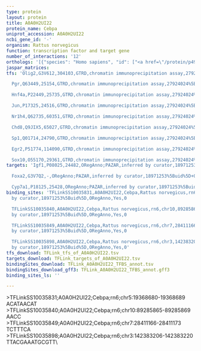 ```yaml
---
type: protein
layout: protein
title: A0A0H2UI22
protein_name: Cebpa
uniprot_accession: A0A0H2UI22
ncbi_gene_id: '-'
organism: Rattus norvegicus
function: transcription factor and target gene
number_of_interactions: '12'
orthologs: '[{"species": "Homo sapiens", "id": ["<a href=\"/protein/p49715\">P49715</a>"]}, {"species": "Danio rerio", "id": ["<a href=\"/protein/q8uvz1\">Q8UVZ1</a>"]}, {"species": "Mus musculus", "id": ["<a href=\"/protein/p53566\">P53566</a>"]}]'
jaspar_matrices: 
tfs: 'Olig2,G3V612,304103,GTRD,chromatin immunoprecipitation assay,27924024%5Buid%5D,No

  Pgr,Q63449,25154,GTRD,chromatin immunoprecipitation assay,27924024%5Buid%5D,No

  Hnf4a,P22449,25735,GTRD,chromatin immunoprecipitation assay,27924024%5Buid%5D,No

  Jun,P17325,24516,GTRD,chromatin immunoprecipitation assay,27924024%5Buid%5D,No

  Nr1h4,Q62735,60351,GTRD,chromatin immunoprecipitation assay,27924024%5Buid%5D,No

  Chd8,Q9JIX5,65027,GTRD,chromatin immunoprecipitation assay,27924024%5Buid%5D,No

  Sp1,Q01714,24790,GTRD,chromatin immunoprecipitation assay,27924024%5Buid%5D,No

  Egr2,P51774,114090,GTRD,chromatin immunoprecipitation assay,27924024%5Buid%5D,No

  Sox10,O55170,29361,GTRD,chromatin immunoprecipitation assay,27924024%5Buid%5D,No'
targets: 'Igf1,P08025,24482,ORegAnno;PAZAR,inferred by curator,18971253%5Buid%5D+OR+26578589%5Buid%5D,No

  Foxa2,G3V7Q2,-,ORegAnno;PAZAR,inferred by curator,18971253%5Buid%5D+OR+26578589%5Buid%5D,No

  Cyp7a1,P18125,25428,ORegAnno;PAZAR,inferred by curator,18971253%5Buid%5D+OR+26578589%5Buid%5D,No'
binding_sites: 'TFLinkSS10035831,A0A0H2UI22,Cebpa,Rattus norvegicus,rn6,chr5,19368680,19368689,-,rn6&position=chr5:19368680-19368689,inferred
  by curator,18971253%5Buid%5D,ORegAnno,Yes,0

  TFLinkSS10035840,A0A0H2UI22,Cebpa,Rattus norvegicus,rn6,chr10,89285865,89285869,+,rn6&position=chr10:89285865-89285869,inferred
  by curator,18971253%5Buid%5D,ORegAnno,Yes,0

  TFLinkSS10035849,A0A0H2UI22,Cebpa,Rattus norvegicus,rn6,chr7,28411166,28411173,+,rn6&position=chr7:28411166-28411173,inferred
  by curator,18971253%5Buid%5D,ORegAnno,Yes,0

  TFLinkSS10035898,A0A0H2UI22,Cebpa,Rattus norvegicus,rn6,chr3,142383206,142383220,-,rn6&position=chr3:142383206-142383220,inferred
  by curator,18971253%5Buid%5D,ORegAnno,Yes,0'
tfs_download: TFLink_tfs_of_A0A0H2UI22.tsv
targets_download: TFLink_targets_of_A0A0H2UI22.tsv
bindingSites_download: TFLink_A0A0H2UI22_TFBS_annot.tsv
bindingSites_download_gff3: TFLink_A0A0H2UI22_TFBS_annot.gff3
binding_sites_ls: ''

---
```

\>TFLinkSS10035831;A0A0H2UI22;Cebpa;rn6;chr5:19368680-19368689\ACATAACAT\\>TFLinkSS10035840;A0A0H2UI22;Cebpa;rn6;chr10:89285865-89285869\AACC\\>TFLinkSS10035849;A0A0H2UI22;Cebpa;rn6;chr7:28411166-28411173\TCTTTCA\\>TFLinkSS10035898;A0A0H2UI22;Cebpa;rn6;chr3:142383206-142383220\TTACGAAATGCGTT\